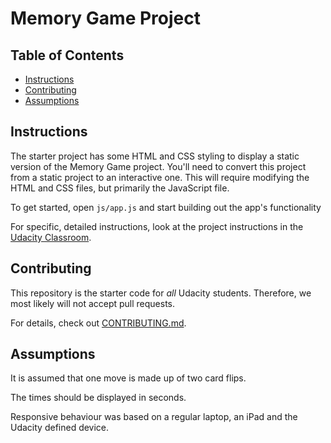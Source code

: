 # Memory Game Project

## Table of Contents

* [Instructions](#instructions)
* [Contributing](#contributing)
* [Assumptions](#assumptions)

## Instructions

The starter project has some HTML and CSS styling to display a static version of the Memory Game project. You'll need to convert this project from a static project to an interactive one. This will require modifying the HTML and CSS files, but primarily the JavaScript file.

To get started, open `js/app.js` and start building out the app's functionality

For specific, detailed instructions, look at the project instructions in the [Udacity Classroom](https://classroom.udacity.com/me).

## Contributing

This repository is the starter code for _all_ Udacity students. Therefore, we most likely will not accept pull requests.

For details, check out [CONTRIBUTING.md](CONTRIBUTING.md).

## Assumptions

It is assumed that one move is made up of two card flips.

The times should be displayed in seconds.

Responsive behaviour was based on a regular laptop, an iPad and the Udacity defined device.